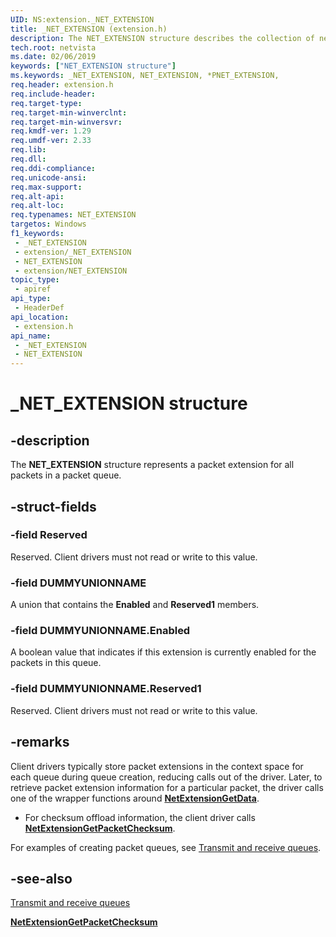 ```yaml
---
UID: NS:extension._NET_EXTENSION
title: _NET_EXTENSION (extension.h)
description: The NET_EXTENSION structure describes the collection of net rings that belong to a packet queue.
tech.root: netvista
ms.date: 02/06/2019
keywords: ["NET_EXTENSION structure"]
ms.keywords: _NET_EXTENSION, NET_EXTENSION, *PNET_EXTENSION,
req.header: extension.h
req.include-header: 
req.target-type: 
req.target-min-winverclnt: 
req.target-min-winversvr: 
req.kmdf-ver: 1.29
req.umdf-ver: 2.33 
req.lib: 
req.dll: 
req.ddi-compliance: 
req.unicode-ansi: 
req.max-support: 
req.alt-api: 
req.alt-loc: 
req.typenames: NET_EXTENSION
targetos: Windows
f1_keywords:
 - _NET_EXTENSION
 - extension/_NET_EXTENSION
 - NET_EXTENSION
 - extension/NET_EXTENSION
topic_type:
 - apiref
api_type:
 - HeaderDef
api_location:
 - extension.h
api_name:
 - _NET_EXTENSION
 - NET_EXTENSION
---
```


# _NET_EXTENSION structure


## -description

The **NET_EXTENSION** structure represents a packet extension for all packets in a packet queue.

## -struct-fields

### -field Reserved

Reserved. Client drivers must not read or write to this value.

### -field DUMMYUNIONNAME

A union that contains the **Enabled** and **Reserved1** members.

### -field DUMMYUNIONNAME.Enabled

A boolean value that indicates if this extension is currently enabled for the packets in this queue.

### -field DUMMYUNIONNAME.Reserved1

Reserved. Client drivers must not read or write to this value.

## -remarks

Client drivers typically store packet extensions in the context space for each queue during queue creation, reducing calls out of the driver. Later, to retrieve packet extension information for a particular packet, the driver calls one of the wrapper functions around [**NetExtensionGetData**](../extension/nf-extension-netextensiongetdata.md). 

- For checksum offload information, the client driver calls [**NetExtensionGetPacketChecksum**](../checksum/nf-checksum-netextensiongetpacketchecksum.md).

For examples of creating packet queues, see [Transmit and receive queues](/windows-hardware/drivers/netcx/transmit-and-receive-queues).

## -see-also

[Transmit and receive queues](/windows-hardware/drivers/netcx/transmit-and-receive-queues)

[**NetExtensionGetPacketChecksum**](../checksum/nf-checksum-netextensiongetpacketchecksum.md)

